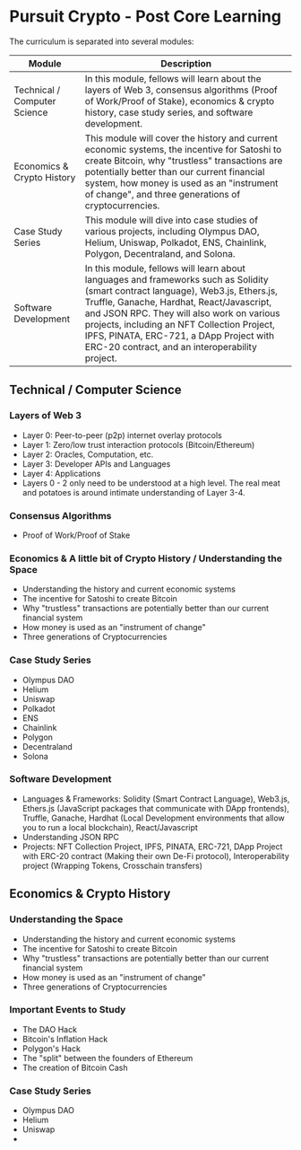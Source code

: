 # Pursuit Crypto - Post Core Learning

The curriculum is separated into several modules:

| Module | Description |
| --- | --- |
| Technical / Computer Science | In this module, fellows will learn about the layers of Web 3, consensus algorithms (Proof of Work/Proof of Stake), economics & crypto history, case study series, and software development. |
| Economics & Crypto History | This module will cover the history and current economic systems, the incentive for Satoshi to create Bitcoin, why "trustless" transactions are potentially better than our current financial system, how money is used as an "instrument of change", and three generations of cryptocurrencies. |
| Case Study Series | This module will dive into case studies of various projects, including Olympus DAO, Helium, Uniswap, Polkadot, ENS, Chainlink, Polygon, Decentraland, and Solona. |
| Software Development | In this module, fellows will learn about languages and frameworks such as Solidity (smart contract language), Web3.js, Ethers.js, Truffle, Ganache, Hardhat, React/Javascript, and JSON RPC. They will also work on various projects, including an NFT Collection Project, IPFS, PINATA, ERC-721, a DApp Project with ERC-20 contract, and an interoperability project. |

## Technical / Computer Science

### Layers of Web 3
- Layer 0: Peer-to-peer (p2p) internet overlay protocols 
- Layer 1: Zero/low trust interaction protocols (Bitcoin/Ethereum) 
- Layer 2: Oracles, Computation, etc. 
- Layer 3: Developer APIs and Languages 
- Layer 4: Applications 
- Layers 0 - 2 only need to be understood at a high level. The real meat and potatoes is around intimate understanding of Layer 3-4.

### Consensus Algorithms
- Proof of Work/Proof of Stake

### Economics & A little bit of Crypto History / Understanding the Space
- Understanding the history and current economic systems
- The incentive for Satoshi to create Bitcoin
- Why "trustless" transactions are potentially better than our current financial system
- How money is used as an "instrument of change"
- Three generations of Cryptocurrencies

### Case Study Series
- Olympus DAO 
- Helium 
- Uniswap 
- Polkadot 
- ENS 
- Chainlink
- Polygon
- Decentraland 
- Solona

### Software Development
- Languages & Frameworks: Solidity (Smart Contract Language), Web3.js, Ethers.js (JavaScript packages that communicate with DApp frontends), Truffle, Ganache, Hardhat (Local Development environments that allow you to run a local blockchain), React/Javascript 
- Understanding JSON RPC
- Projects: NFT Collection Project, IPFS, PINATA, ERC-721, DApp Project with ERC-20 contract (Making their own De-Fi protocol), Interoperability project (Wrapping Tokens, Crosschain transfers)  

## Economics & Crypto History

### Understanding the Space
- Understanding the history and current economic systems
- The incentive for Satoshi to create Bitcoin
- Why "trustless" transactions are potentially better than our current financial system
- How money is used as an "instrument of change"
- Three generations of Cryptocurrencies

### Important Events to Study
- The DAO Hack
- Bitcoin's Inflation Hack
- Polygon's Hack
- The "split" between the founders of Ethereum
- The creation of Bitcoin Cash

### Case Study Series
- Olympus DAO 
- Helium 
- Uniswap 
-
